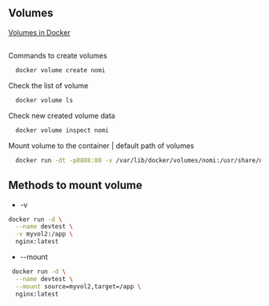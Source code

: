 ## Volumes

[Volumes in Docker](https://docs.docker.com/engine/storage/volumes/)


## 

Commands to create volumes

```bash
  docker volume create nomi
```
Check the list of volume
```bash
  docker volume ls
```

Check new created volume data

```bash
  docker volume inspect nomi
```

Mount volume to the container | default path of volumes
```bash
  docker run -dt -p8888:80 -v /var/lib/docker/volumes/nomi:/usr/share/nginx/html nginx
```


## Methods to mount volume

- -v 
```bash
docker run -d \
  --name devtest \
  -v myvol2:/app \
  nginx:latest
```
- --mount
```bash 
 docker run -d \
  --name devtest \
  --mount source=myvol2,target=/app \
  nginx:latest
```

